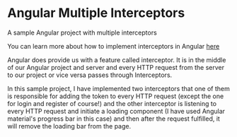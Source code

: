 # Angular Multiple Interceptors

A sample Angular project with multiple interceptors

You can learn more about how to implement interceptors in Angular [here](https://medium.com/codex/multiple-interceptors-in-angular-e0880b2f7d91)

Angular does provide us with a feature called interceptor. It is in the middle of our Angular project and server and every HTTP request from the server to our project or vice versa passes through Interceptors.

In this sample project, I have implemented two interceptors that one of them is responsible for adding the token to every HTTP request (except the one for login and register of course!) and the other interceptor is listening to every HTTP request and initiate a loading component (I have used Angular material's progress bar in this case) and then after the request fulfilled, it will remove the loading bar from the page.
